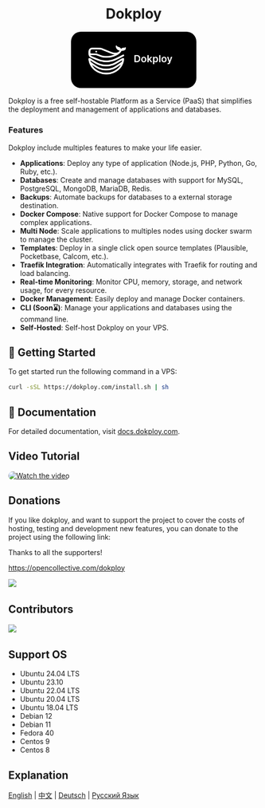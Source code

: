 
<div align="center">
   <h1 align="center">Dokploy</h1>
   <div>
  <img style="object-fit: cover; border-radius:20px;" align="center" width="50%"src="https://raw.githubusercontent.com/Dokploy/docs/main/public/logo.png" >

</div>

</div>

<br />
Dokploy is a free self-hostable Platform as a Service (PaaS) that simplifies the deployment and management of applications and databases.


### Features

Dokploy include multiples features to make your life easier.


* **Applications**: Deploy any type of application (Node.js, PHP, Python, Go, Ruby, etc.).
* **Databases**: Create and manage databases with support for MySQL, PostgreSQL, MongoDB, MariaDB, Redis.
* **Backups**: Automate backups for databases to a external storage destination.
* **Docker Compose**: Native support for Docker Compose to manage complex applications.
* **Multi Node**: Scale applications to multiples nodes using docker swarm to manage the cluster.
* **Templates**: Deploy in a single click open source templates (Plausible, Pocketbase, Calcom, etc.).
* **Traefik Integration**: Automatically integrates with Traefik for routing and load balancing.
* **Real-time Monitoring**: Monitor CPU, memory, storage, and network usage, for every resource.
* **Docker Management**: Easily deploy and manage Docker containers.
* **CLI (Soon⌛)**: Manage your applications and databases using the command line.
* **Self-Hosted**: Self-host Dokploy on your VPS.




## 🚀 Getting Started

To get started run the following command in a VPS:


```bash
curl -sSL https://dokploy.com/install.sh | sh
```


## 📄 Documentation

For detailed documentation, visit [docs.dokploy.com](https://docs.dokploy.com).


## Video Tutorial
<a href="https://youtu.be/mznYKPvhcfw">
  <img src="https://dokploy.com/banner.webp" alt="Watch the video" width="400" style="border-radius:20px;"/>
</a>


## Donations

If you like dokploy, and want to support the project to cover the costs of hosting, testing and development new features, you can donate to the project using the following link:

Thanks to all the supporters!

https://opencollective.com/dokploy


<a href="https://opencollective.com/dokploy"><img src="https://opencollective.com/dokploy/individuals.svg?width=890"></a>


## Contributors

<a href="https://github.com/dokploy/dokploy/graphs/contributors">
  <img src="https://contrib.rocks/image?repo=dokploy/dokploy" />
</a>



## Support OS

- Ubuntu 24.04 LTS 
- Ubuntu 23.10
- Ubuntu 22.04 LTS 
- Ubuntu 20.04 LTS 
- Ubuntu 18.04 LTS
- Debian 12
- Debian 11
- Fedora 40
- Centos 9
- Centos 8



## Explanation
[English](README.md) | [中文](README-zh.md) | [Deutsch](README-de.md) | [Русский Язык](README-ru.md)


